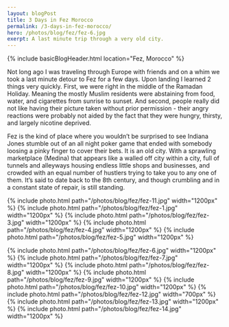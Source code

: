 ```yaml
---
layout: blogPost
title: 3 Days in Fez Morocco
permalink: /3-days-in-fez-morocco/
hero: /photos/blog/fez/fez-6.jpg
exerpt: A last minute trip through a very old city.
---
```


{% include basicBlogHeader.html location="Fez, Morocco" %}

<p>Not long ago I was traveling through Europe with friends and on a whim we took a last minute detour to Fez for a few days. Upon landing I learned 2 things very quickly. First, we were right in the middle of the Ramadan Holiday. Meaning the mostly Muslim residents were abstaining from food, water, and cigarettes from sunrise to sunset. And second, people really did not like having their picture taken without prior permission - their angry reactions were probably not aided by the fact that they were hungry, thirsty, and largely nicotine deprived.</p>

<p>Fez is the kind of place where you wouldn’t be surprised to see Indiana Jones stumble out of an all night poker game that ended with somebody loosing a pinky finger to cover their bets. It is an old city. With a sprawling marketplace (Medina) that appears like a walled off city within a city, full of tunnels and alleyways housing endless little shops and businesses, and crowded with an equal number of hustlers trying to take you to any one of them. It’s said to date back to the 8th century, and though crumbling and in a constant state of repair, is still standing.</p>

{% include photo.html path="/photos/blog/fez/fez-11.jpg" width="1200px" %}
{% include photo.html path="/photos/blog/fez/fez-1.jpg" width="1200px" %}
{% include photo.html path="/photos/blog/fez/fez-3.jpg" width="1200px" %}
{% include photo.html path="/photos/blog/fez/fez-4.jpg" width="1200px" %}
{% include photo.html path="/photos/blog/fez/fez-5.jpg" width="1200px" %}
<!-- {% include photo.html path="/photos/blog/fez/fez-2.jpg" width="700px" %} -->
{% include photo.html path="/photos/blog/fez/fez-6.jpg" width="1200px" %}
{% include photo.html path="/photos/blog/fez/fez-7.jpg" width="1200px" %}
{% include photo.html path="/photos/blog/fez/fez-8.jpg" width="1200px" %}
{% include photo.html path="/photos/blog/fez/fez-9.jpg" width="1200px" %}
{% include photo.html path="/photos/blog/fez/fez-10.jpg" width="1200px" %}
{% include photo.html path="/photos/blog/fez/fez-12.jpg" width="700px" %}
{% include photo.html path="/photos/blog/fez/fez-13.jpg" width="1200px" %}
{% include photo.html path="/photos/blog/fez/fez-14.jpg" width="1200px" %}
